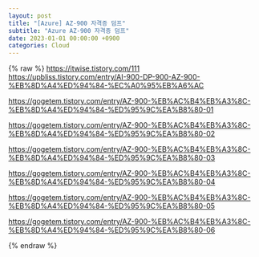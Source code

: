 ```yaml
---
layout: post
title: "[Azure] AZ-900 자격증 덤프"
subtitle: "Azure AZ-900 자격증 덤프"
date: 2023-01-01 00:00:00 +0900
categories: Cloud
---
```

{% raw %}
https://itwise.tistory.com/111  
https://upbliss.tistory.com/entry/AI-900-DP-900-AZ-900-%EB%8D%A4%ED%94%84-%EC%A0%95%EB%A6%AC  
  
https://gogetem.tistory.com/entry/AZ-900-%EB%AC%B4%EB%A3%8C-%EB%8D%A4%ED%94%84-%ED%95%9C%EA%B8%80-01  
  
https://gogetem.tistory.com/entry/AZ-900-%EB%AC%B4%EB%A3%8C-%EB%8D%A4%ED%94%84-%ED%95%9C%EA%B8%80-02  
  
https://gogetem.tistory.com/entry/AZ-900-%EB%AC%B4%EB%A3%8C-%EB%8D%A4%ED%94%84-%ED%95%9C%EA%B8%80-03  
  
https://gogetem.tistory.com/entry/AZ-900-%EB%AC%B4%EB%A3%8C-%EB%8D%A4%ED%94%84-%ED%95%9C%EA%B8%80-04  
  
https://gogetem.tistory.com/entry/AZ-900-%EB%AC%B4%EB%A3%8C-%EB%8D%A4%ED%94%84-%ED%95%9C%EA%B8%80-05  
  
https://gogetem.tistory.com/entry/AZ-900-%EB%AC%B4%EB%A3%8C-%EB%8D%A4%ED%94%84-%ED%95%9C%EA%B8%80-06  

{% endraw %}
